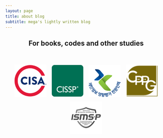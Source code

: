 ```yaml
---
layout: page
title: about blog
subtitle: mega's lightly written blog
---
```

<h2 align="center">
For books, codes and other studies
</h2>  

<br />  

<p align="center">
<a href="https://www.credly.com/badges/8ff5ba19-7b25-4b2d-ba4e-bf26a7d3fa44" target="_blank"><img src="/img/cisa-cert.svg" alt="Certified Information Systems Auditor®" style="width: 100px;margin: 6px;"></a>
<a href="https://www.credly.com/badges/dd3e2380-c0ba-4e76-a678-98a363ea1027" target="_blank"><img src="/img/isc2_cissp2.png" alt="Certified Information Systems Security Professional" style="width: 100px;margin: 6px;"></a>
<a href="/img/p/pia.png" target="_blank"><img src="/img/pia_badge.png" alt="개인정보 영향평가 전문인력" style="width: 100px;margin: 6px;"></a>
<a href="/img/p/cppg.png" target="_blank"><img src="/img/cppg_badge.png" alt="개인정보관리사" style="width: 100px;margin: 6px;"></a>
<a href="" target="_blank"><img src="/img/ISMSP_badge.png" alt="ISMS-P 인증심사원" style="width: 100px;margin: 6px;filter: grayscale(1);"></a>
</p>

<!-- <p align="center">
<a href="https://www.buymeacoffee.com/MeganaD" target="_blank"><img src="/img/buymeabeer.png" alt="Buy Me A Beer"></a>
</p> -->

<!-- <script data-name="BMC-Widget" data-cfasync="false" src="https://cdnjs.buymeacoffee.com/1.0.0/widget.prod.min.js" data-id="MeganaD" data-description="Support me on Buy me a coffee!" data-message="" data-color="#79D6B5" data-position="Right" data-x_margin="18" data-y_margin="18"></script> -->